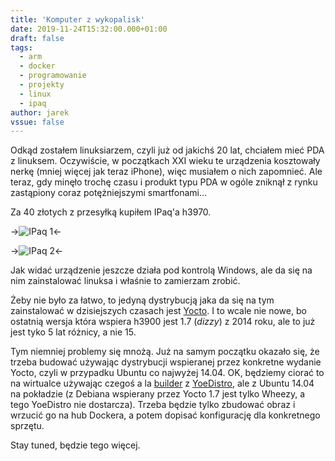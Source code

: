 ```yaml
---
title: 'Komputer z wykopalisk'
date: 2019-11-24T15:32:00.000+01:00
draft: false
tags:
  - arm
  - docker
  - programowanie
  - projekty
  - linux
  - ipaq
author: jarek
vssue: false
---
```


Odkąd zostałem linuksiarzem, czyli już od jakichś 20 lat, chciałem mieć PDA z linuksem. Oczywiście, w początkach XXI wieku te urządzenia kosztowały nerkę (mniej więcej jak teraz iPhone), więc musiałem o nich zapomnieć. Ale teraz, gdy minęło trochę czasu i produkt typu PDA w ogóle zniknął z rynku zastąpiony coraz potężniejszymi smartfonami...

<!-- more -->

Za 40 złotych z przesyłką kupiłem IPaq'a h3970.

->![IPaq 1](https://1.bp.blogspot.com/-Ki7jcCHatS8/XdqPq-C8DhI/AAAAAAAAHF4/dqbHXVuX6MAsyvavaavv6YIU0ogt47ekACKgBGAsYHg/s800/IMG_20191118_225247.jpg)<-

->![IPaq 2](https://1.bp.blogspot.com/-RcTV2EtIUp4/XdqPq1IWJeI/AAAAAAAAHF4/fxCFHKAZdp89FU_Zhnk-3wrf2xOO8UqegCKgBGAsYHg/s800/IMG_20191118_224241.jpg)<-

Jak widać urządzenie jeszcze działa pod kontrolą Windows, ale da się na nim zainstalować linuksa i właśnie to zamierzam zrobić.

Żeby nie było za łatwo, to jedyną dystrybucją jaka da się na tym zainstalować w dzisiejszych czasach jest [Yocto](https://www.yoctoproject.org/). I to wcale nie nowe, bo ostatnią wersja która wspiera h3900 jest 1.7 (_dizzy_) z 2014 roku, ale to już jest tyko 5 lat różnicy, a nie 15.

Tym niemniej problemy się mnożą. Już na samym początku okazało się, że trzeba budować używając dystrybucji wspieranej przez konkretne wydanie Yocto, czyli w przypadku Ubuntu co najwyżej 14.04. OK, będziemy ciorać to na wirtualce używając czegoś a la [builder](https://github.com/YoeDistro/docker-yoe-build) z [YoeDistro](https://github.com/YoeDistro/yoe-distro), ale z Ubuntu 14.04 na pokładzie (z Debiana wspierany przez Yocto 1.7 jest tylko Wheezy, a tego YoeDistro nie dostarcza). Trzeba będzie tylko zbudować obraz i wrzucić go na hub Dockera, a potem dopisać konfigurację dla konkretnego sprzętu.

Stay tuned, będzie tego więcej.
